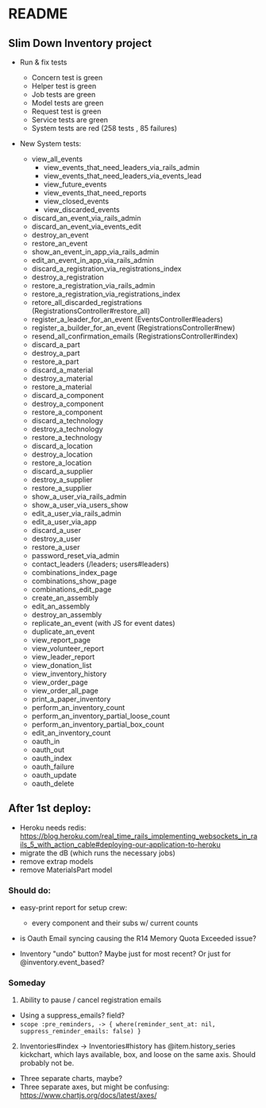 # README
## Slim Down Inventory project

* Run & fix tests
  - Concern test is green
  - Helper test is green
  - Job tests are green
  - Model tests are green
  - Request test is green
  - Service tests are green
  - System tests are red (258 tests , 85 failures)

* New System tests:
  - view_all_events
    - view_events_that_need_leaders_via_rails_admin
    - view_events_that_need_leaders_via_events_lead
    - view_future_events
    - view_events_that_need_reports
    - view_closed_events
    - view_discarded_events
  - discard_an_event_via_rails_admin
  - discard_an_event_via_events_edit
  - destroy_an_event
  - restore_an_event
  - show_an_event_in_app_via_rails_admin
  - edit_an_event_in_app_via_rails_admin
  - discard_a_registration_via_registrations_index
  - destroy_a_registration
  - restore_a_registration_via_rails_admin
  - restore_a_registration_via_registrations_index
  - retore_all_discarded_registrations (RegistrationsController#restore_all)
  - register_a_leader_for_an_event (EventsController#leaders)
  - register_a_builder_for_an_event (RegistrationsController#new)
  - resend_all_confirmation_emails (RegistrationsController#index)
  - discard_a_part
  - destroy_a_part
  - restore_a_part
  - discard_a_material
  - destroy_a_material
  - restore_a_material
  - discard_a_component
  - destroy_a_component
  - restore_a_component
  - discard_a_technology
  - destroy_a_technology
  - restore_a_technology
  - discard_a_location
  - destroy_a_location
  - restore_a_location
  - discard_a_supplier
  - destroy_a_supplier
  - restore_a_supplier
  - show_a_user_via_rails_admin
  - show_a_user_via_users_show
  - edit_a_user_via_rails_admin
  - edit_a_user_via_app
  - discard_a_user
  - destroy_a_user
  - restore_a_user
  - password_reset_via_admin
  - contact_leaders (/leaders; users#leaders)
  - combinations_index_page
  - combinations_show_page
  - combinations_edit_page
  - create_an_assembly
  - edit_an_assembly
  - destroy_an_assembly
  - replicate_an_event (with JS for event dates)
  - duplicate_an_event
  - view_report_page
  - view_volunteer_report
  - view_leader_report
  - view_donation_list
  - view_inventory_history
  - view_order_page
  - view_order_all_page
  - print_a_paper_inventory
  - perform_an_inventory_count
  - perform_an_inventory_partial_loose_count
  - perform_an_inventory_partial_box_count
  - edit_an_inventory_count
  - oauth_in
  - oauth_out
  - oauth_index
  - oauth_failure
  - oauth_update
  - oauth_delete

## After 1st deploy:
- Heroku needs redis: https://blog.heroku.com/real_time_rails_implementing_websockets_in_rails_5_with_action_cable#deploying-our-application-to-heroku
- migrate the dB (which runs the necessary jobs)
- remove extrap models
- remove MaterialsPart model

### Should do:
- easy-print report for setup crew:
  - every component and their subs w/ current counts

- is Oauth Email syncing causing the R14 Memory Quota Exceeded issue?

- Inventory "undo" button? Maybe just for most recent? Or just for @inventory.event_based?

### Someday
1. Ability to pause / cancel registration emails
  - Using a suppress_emails? field?
  - `scope :pre_reminders, -> { where(reminder_sent_at: nil, suppress_reminder_emails: false) }`

2. Inventories#index -> Inventories#history has @item.history_series kickchart, which lays available, box, and loose on the same axis. Should probably not be.
  - Three separate charts, maybe?
  - Three separate axes, but might be confusing: https://www.chartjs.org/docs/latest/axes/
